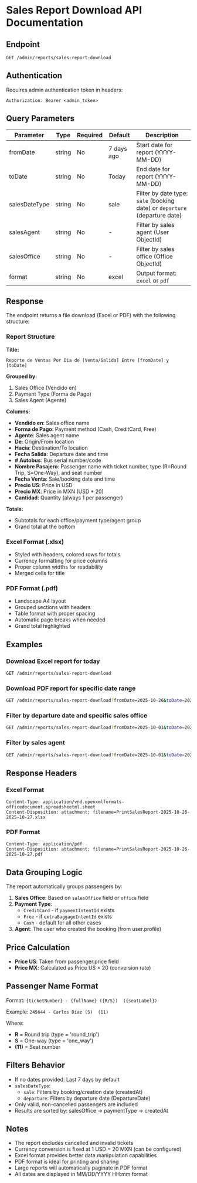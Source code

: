 # Sales Report Download API Documentation

## Endpoint
```
GET /admin/reports/sales-report-download
```

## Authentication
Requires admin authentication token in headers:
```
Authorization: Bearer <admin_token>
```

## Query Parameters

| Parameter      | Type   | Required | Default   | Description                           |
|----------------|--------|----------|-----------|---------------------------------------|
| fromDate       | string | No       | 7 days ago| Start date for report (YYYY-MM-DD)   |
| toDate         | string | No       | Today     | End date for report (YYYY-MM-DD)      |
| salesDateType  | string | No       | sale      | Filter by date type: `sale` (booking date) or `departure` (departure date) |
| salesAgent     | string | No       | -         | Filter by sales agent (User ObjectId) |
| salesOffice    | string | No       | -         | Filter by sales office (Office ObjectId) |
| format         | string | No       | excel     | Output format: `excel` or `pdf`       |

## Response

The endpoint returns a file download (Excel or PDF) with the following structure:

### Report Structure

**Title:**
```
Reporte de Ventas Por Dia de [Venta/Salida] Entre [fromDate] y [toDate]
```

**Grouped by:**
1. Sales Office (Vendido en)
2. Payment Type (Forma de Pago)
3. Sales Agent (Agente)

**Columns:**
- **Vendido en**: Sales office name
- **Forma de Pago**: Payment method (Cash, CreditCard, Free)
- **Agente**: Sales agent name
- **De**: Origin/From location
- **Hacia**: Destination/To location
- **Fecha Salida**: Departure date and time
- **# Autobus**: Bus serial number/code
- **Nombre Pasajero**: Passenger name with ticket number, type (R=Round Trip, S=One-Way), and seat number
- **Fecha Venta**: Sale/booking date and time
- **Precio US**: Price in USD
- **Precio MX**: Price in MXN (USD * 20)
- **Cantidad**: Quantity (always 1 per passenger)

**Totals:**
- Subtotals for each office/payment type/agent group
- Grand total at the bottom

### Excel Format (.xlsx)

- Styled with headers, colored rows for totals
- Currency formatting for price columns
- Proper column widths for readability
- Merged cells for title

### PDF Format (.pdf)

- Landscape A4 layout
- Grouped sections with headers
- Table format with proper spacing
- Automatic page breaks when needed
- Grand total highlighted

## Examples

### Download Excel report for today
```bash
GET /admin/reports/sales-report-download
```

### Download PDF report for specific date range
```bash
GET /admin/reports/sales-report-download?fromDate=2025-10-26&toDate=2025-10-27&format=pdf
```

### Filter by departure date and specific sales office
```bash
GET /admin/reports/sales-report-download?fromDate=2025-10-01&toDate=2025-10-31&salesDateType=departure&salesOffice=68e123456789abc&format=excel
```

### Filter by sales agent
```bash
GET /admin/reports/sales-report-download?fromDate=2025-10-01&toDate=2025-10-31&salesAgent=68e987654321def
```

## Response Headers

### Excel Format
```
Content-Type: application/vnd.openxmlformats-officedocument.spreadsheetml.sheet
Content-Disposition: attachment; filename=PrintSalesReport-2025-10-26-2025-10-27.xlsx
```

### PDF Format
```
Content-Type: application/pdf
Content-Disposition: attachment; filename=PrintSalesReport-2025-10-26-2025-10-27.pdf
```

## Data Grouping Logic

The report automatically groups passengers by:

1. **Sales Office**: Based on `salesOffice` field or `office` field
2. **Payment Type**: 
   - `CreditCard` - if `paymentIntentId` exists
   - `Free` - if `extraBaggageIntentId` exists
   - `Cash` - default for all other cases
3. **Agent**: The user who created the booking (from user.profile)

## Price Calculation

- **Price US**: Taken from passenger.price field
- **Price MX**: Calculated as Price US × 20 (conversion rate)

## Passenger Name Format

Format: `{ticketNumber} - {fullName} ({R/S})  ({seatLabel})`

Example: `245644 - Carlos Díaz (S)  (11)`

Where:
- **R** = Round trip (type = 'round_trip')
- **S** = One-way (type = 'one_way')
- **(11)** = Seat number

## Filters Behavior

- If no dates provided: Last 7 days by default
- `salesDateType`:
  - `sale`: Filters by booking/creation date (createdAt)
  - `departure`: Filters by departure date (DepartureDate)
- Only valid, non-cancelled passengers are included
- Results are sorted by: salesOffice → paymentType → createdAt

## Notes

- The report excludes cancelled and invalid tickets
- Currency conversion is fixed at 1 USD = 20 MXN (can be configured)
- Excel format provides better data manipulation capabilities
- PDF format is ideal for printing and sharing
- Large reports will automatically paginate in PDF format
- All dates are displayed in MM/DD/YYYY HH:mm format

